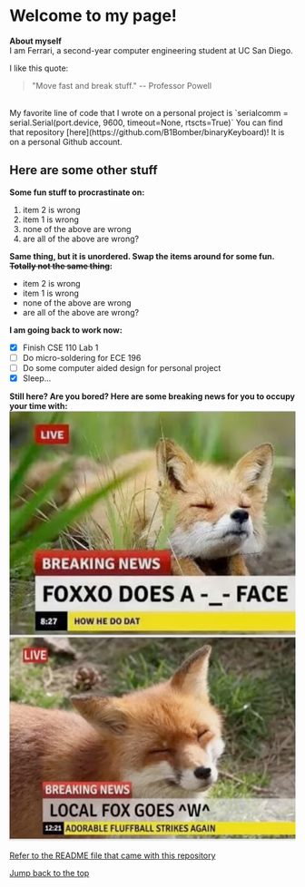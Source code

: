 # Welcome to my page! 
**About myself** <br>
I am Ferrari, a second-year computer engineering student at UC San Diego. 

I like this quote:
> "Move fast and break stuff." 
-- Professor Powell

<br>
My favorite line of code that I wrote on a personal project is `serialcomm = serial.Serial(port.device, 9600, timeout=None, rtscts=True)`
You can find that repository [here](https://github.com/B1Bomber/binaryKeyboard)! It is on a personal Github account. 

## Here are some other stuff
**Some fun stuff to procrastinate on:**
1. item 2 is wrong
2. item 1 is wrong
3. none of the above are wrong
4. are all of the above are wrong?


**Same thing, but it is unordered. Swap the items around for some fun. ~~Totally not the same thing~~:**
- item 2 is wrong
- item 1 is wrong
- none of the above are wrong
- are all of the above are wrong?


**I am going back to work now:**
- [x] Finish CSE 110 Lab 1
- [ ] Do micro-soldering for ECE 196
- [ ] Do some computer aided design for personal project
- [x] Sleep...

**Still here? Are you bored? Here are some breaking news for you to occupy your time with:**
![A fox](foxxo.webp)

[Refer to the README file that came with this repository](./README.md)

[Jump back to the top](#welcome-to-my-page!)